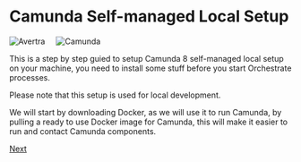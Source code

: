 # Camunda Self-managed Local Setup

 ![Avertra](https://avertra.com/wp-content/uploads/2022/01/avertra-white-logo.png) &nbsp; &nbsp; ![Camunda](https://0097f9ca.flyingcdn.com/wp-content/uploads/2020/05/logo-camunda-black.svg)

This is a step by step guied to setup Camunda 8 self-managed local setup on your machine, you need to install some stuff before you start Orchestrate processes.

Please note that this setup is used for local development.

We will start by downloading Docker, as we will use it to run Camunda, by pulling a ready to use Docker image for Camunda, this will make it easier to run and contact Camunda components.

<a href="Docker.md">Next</a>
